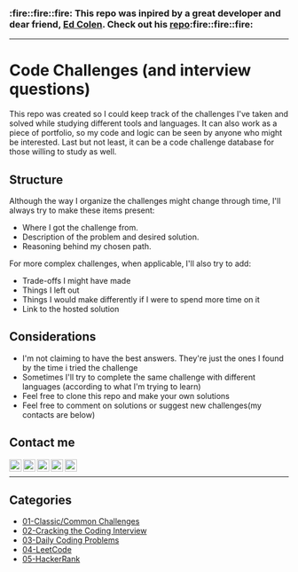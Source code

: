 <h3>:fire::fire::fire: This repo was inpired by a great developer and dear friend, <a href="https://github.com/edcolen"><strong>Ed Colen</strong><a>. Check out his <a href="https://github.com/edcolen/code-challenges">repo</a>:fire::fire::fire:</p>

<hr>

# Code Challenges (and interview questions)

This repo was created so I could keep track of the challenges I've taken and solved while studying different tools and languages.
It can also work as a piece of portfolio, so my code and logic can be seen by anyone who might be interested.
Last but not least, it can be a code challenge database for those willing to study as well.

## Structure

Although the way I organize the challenges might change through time, I'll always try to make these items present:

* Where I got the challenge from.
* Description of the problem and desired solution.
* Reasoning behind my chosen path.

For more complex challenges, when applicable, I'll also try to add:

* Trade-offs I might have made
* Things I left out
* Things I would make differently if I were to spend more time on it
* Link to the hosted solution

## Considerations
* I'm not claiming to have the best answers. They're just the ones I found by the time i tried the challenge
* Sometimes I'll try to complete the same challenge with different languages (according to what I'm trying to learn)
* Feel free to clone this repo and make your own solutions
* Feel free to comment on solutions or suggest new challenges(my contacts are below)

## Contact me
[<img align="left" alt="Deborah | email" width="22px" src="https://cdn.jsdelivr.net/npm/simple-icons@3.9.0/icons/gmail.svg" />][email]
[<img align="left" alt="Deborah | LinkedIn" width="22px" src="https://cdn.jsdelivr.net/npm/simple-icons@v3.9.0/icons/linkedin.svg" />][linkedin]
[<img align="left" alt="Deborah | Instagram 1" width="22px" src="https://cdn.jsdelivr.net/npm/simple-icons@v3.9.0/icons/instagram.svg" />][instagram1]
[<img align="left" alt="Deborah | Instagram 2" width="22px" src="https://cdn.jsdelivr.net/npm/simple-icons@v3.9.0/icons/instagram.svg" />][instagram2]
[<img align="left" alt="Deborah | GitHub" width="22px" src="https://simpleicons.org/icons/github.svg" />][GitHub]
<br />
<hr>



## Categories

- [01-Classic/Common Challenges](01-Classic/README.md)
- [02-Cracking the Coding Interview](02-Cracking-coding/README.md)
- [03-Daily Coding Problems](03-Daily-coding/README.md)
- [04-LeetCode](04-Leetcode/README.md)
- [05-HackerRank](04-HackerRank/README.md)


[email]: https://mailhide.io/e/oJtDG
[instagram1]: https://www.instagram.com/deborah_bpc/
[instagram2]: https://www.instagram.com/ummundosemfim/
[linkedin]: https://www.linkedin.com/in/deborahbeatriz/
[GitHub]: https://github.com/deborahbpc
<!--
[<img align="left" alt="Deborah | website" width="22px" src="https://raw.githubusercontent.com/iconic/open-iconic/master/svg/globe.svg" />][website]
[website]: 
[medium]: -->
